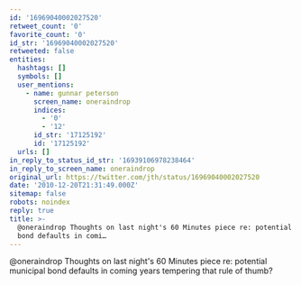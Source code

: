 ```yaml
---
id: '16969040002027520'
retweet_count: '0'
favorite_count: '0'
id_str: '16969040002027520'
retweeted: false
entities:
  hashtags: []
  symbols: []
  user_mentions:
    - name: gunnar peterson
      screen_name: oneraindrop
      indices:
        - '0'
        - '12'
      id_str: '17125192'
      id: '17125192'
  urls: []
in_reply_to_status_id_str: '16939106978238464'
in_reply_to_screen_name: oneraindrop
original_url: https://twitter.com/jth/status/16969040002027520
date: '2010-12-20T21:31:49.000Z'
sitemap: false
robots: noindex
reply: true
title: >-
  @oneraindrop Thoughts on last night's 60 Minutes piece re: potential municipal
  bond defaults in comi…
---
```


@oneraindrop Thoughts on last night's 60 Minutes piece re: potential municipal bond defaults in coming years tempering that rule of thumb?